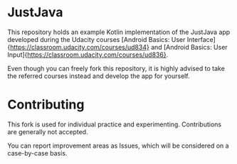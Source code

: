 # JustJava

This repository holds an example Kotlin implementation of the JustJava app developed during the Udacity courses [Android Basics: User Interface]{https://classroom.udacity.com/courses/ud834} and [Android Basics: User Input]{https://classroom.udacity.com/courses/ud836}.

Even though you can freely fork this repository, it is highly advised to take the referred courses instead and develop the app for yourself.

# Contributing

This fork is used for individual practice and experimenting. Contributions are generally not accepted.

You can report improvement areas as Issues, which will be considered on a case-by-case basis.
